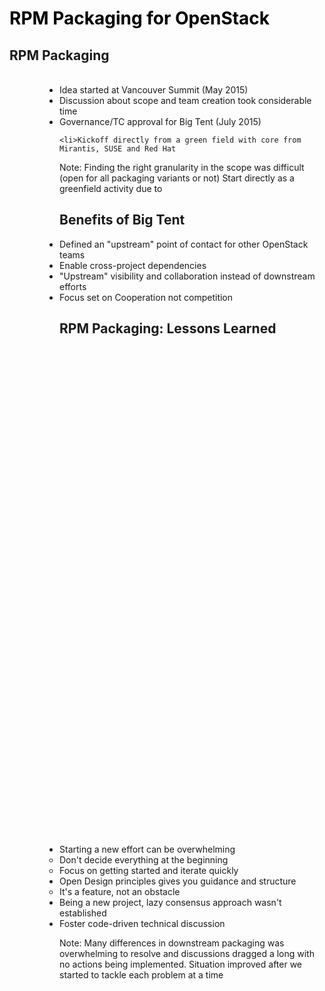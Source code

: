 <!-- .slide: style="background-image: url(images/egg_packaging.jpg); background-size: cover;" id="rpm-packaging" -->
<h1 style="color: black; bottom: 0">RPM Packaging for OpenStack</h1>

<img data-src="images/OpenStack_logo.png" width="20%" style="position: absolute; left: 0; top: 480px" align="center"/>


<!-- .slide: data-state="normal" id="rpm-packaging-overview" -->
## RPM Packaging

<img data-src="images/rpm_packaging.png" style="float: left; height: 70%; margin-right: 80px"/>

<ul style="display: inline">
    <li>Idea started at Vancouver Summit (May 2015)
    <li>Discussion about scope and team creation took considerable time
    <li>Governance/TC approval for Big Tent (July 2015)

    <li>Kickoff directly from a green field with core from Mirantis, SUSE and Red Hat
</ul>

Note:
Finding the right granularity in the scope was difficult (open for all packaging variants or not)
Start directly as a greenfield activity due to

<!-- .slide: data-state="normal" id="rpm-packaging-why" -->
## Benefits of Big Tent

*   Defined an "upstream" point of contact for other OpenStack teams
*   Enable cross-project dependencies
*   "Upstream" visibility and collaboration instead of downstream efforts
*   Focus set on Cooperation not competition


<!-- .slide: data-state="normal" id="rpm-packaging-lessons" -->
## RPM Packaging: Lessons Learned

<p style="text-align: center">
<img data-src="images/differentwheels.png" style="height: 20%"/>
</p>

*   Starting a new effort can be overwhelming
    *   Don't decide everything at the beginning
    *   Focus on getting started and iterate quickly
*   Open Design principles gives you guidance and structure
    *   It's a feature, not an obstacle
*   Being a new project, lazy consensus approach wasn't established
*   Foster code-driven technical discussion

Note:
Many differences in downstream packaging was overwhelming to resolve
and discussions dragged a long with no actions being implemented. Situation
improved after we started to tackle each problem at a time
